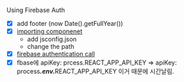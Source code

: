 Using Firebase Auth

- [x] add footer (now Date().getFullYear())
- [x] [importing componenet](https://create-react-app.dev/docs/importing-a-component/)
  - add jsconfig.json
  - change the path
- [x] [firebase authentication call](https://firebase.google.com/docs/reference/js/firebase.auth.Auth)
- [x] fbase에 apiKey: prcess.REACT_APP_API_KEY => apiKey: process<b><i>.env.</i></b>REACT_APP_API_KEY 이거 때문에 시간날림.
